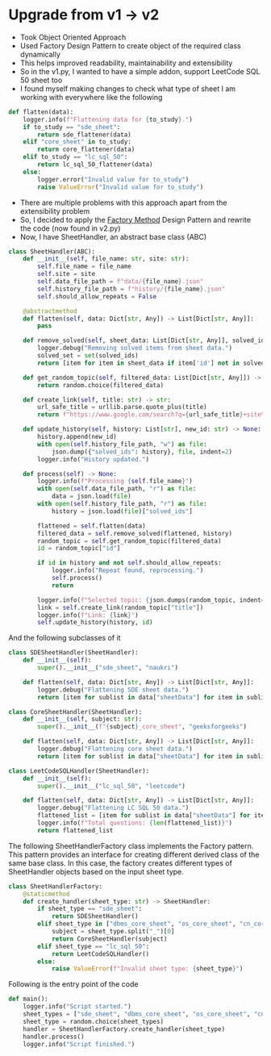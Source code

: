 # Upgrade from v1 -> v2

- Took Object Oriented Approach
- Used Factory Design Pattern to create object of the required class dynamically
- This helps improved readability, maintainability and extensibility
- So in the v1.py, I wanted to have a simple addon, support LeetCode SQL 50 sheet too
- I found myself making changes to check what type of sheet I am working with everywhere like the following

```python
def flatten(data):
    logger.info(f"Flattening data for {to_study}.")
    if to_study == "sde_sheet":
        return sde_flattener(data)
    elif "core_sheet" in to_study:
        return core_flattener(data)
    elif to_study == "lc_sql_50":
        return lc_sql_50_flattener(data)
    else:
        logger.error("Invalid value for to_study")
        raise ValueError("Invalid value for to_study")
```

- There are multiple problems with this approach apart from the extensibility problem
- So, I decided to apply the [Factory Method](https://refactoring.guru/design-patterns/factory-method) Design Pattern and rewrite the code (now found in v2.py)
- Now, I have SheetHandler, an abstract base class (ABC)

```python
class SheetHandler(ABC):
    def __init__(self, file_name: str, site: str):
        self.file_name = file_name
        self.site = site
        self.data_file_path = f"data/{file_name}.json"
        self.history_file_path = f"history/{file_name}.json"
        self.should_allow_repeats = False

    @abstractmethod
    def flatten(self, data: Dict[str, Any]) -> List[Dict[str, Any]]:
        pass

    def remove_solved(self, sheet_data: List[Dict[str, Any]], solved_ids: List[str]) -> List[Dict[str, Any]]:
        logger.debug("Removing solved items from sheet data.")
        solved_set = set(solved_ids)
        return [item for item in sheet_data if item['id'] not in solved_set]

    def get_random_topic(self, filtered_data: List[Dict[str, Any]]) -> Dict[str, Any]:
        return random.choice(filtered_data)

    def create_link(self, title: str) -> str:
        url_safe_title = urllib.parse.quote_plus(title)
        return f"https://www.google.com/search?q={url_safe_title}+site%3A{self.site}.com"

    def update_history(self, history: List[str], new_id: str) -> None:
        history.append(new_id)
        with open(self.history_file_path, "w") as file:
            json.dump({"solved_ids": history}, file, indent=2)
        logger.info("History updated.")

    def process(self) -> None:
        logger.info(f"Processing {self.file_name}")
        with open(self.data_file_path, "r") as file:
            data = json.load(file)
        with open(self.history_file_path, "r") as file:
            history = json.load(file)["solved_ids"]

        flattened = self.flatten(data)
        filtered_data = self.remove_solved(flattened, history)
        random_topic = self.get_random_topic(filtered_data)
        id = random_topic["id"]

        if id in history and not self.should_allow_repeats:
            logger.info("Repeat found, reprocessing.")
            self.process()
            return

        logger.info(f"Selected topic: {json.dumps(random_topic, indent=2)}")
        link = self.create_link(random_topic["title"])
        logger.info(f"Link: {link}")
        self.update_history(history, id)
```

And the following subclasses of it

```python
class SDESheetHandler(SheetHandler):
    def __init__(self):
        super().__init__("sde_sheet", "naukri")

    def flatten(self, data: Dict[str, Any]) -> List[Dict[str, Any]]:
        logger.debug("Flattening SDE sheet data.")
        return [item for sublist in data["sheetData"] for item in sublist["topics"]]

class CoreSheetHandler(SheetHandler):
    def __init__(self, subject: str):
        super().__init__(f"{subject}_core_sheet", "geeksforgeeks")

    def flatten(self, data: Dict[str, Any]) -> List[Dict[str, Any]]:
        logger.debug("Flattening core sheet data.")
        return [item for sublist in data["sheetData"] for item in sublist["data"]]

class LeetCodeSQLHandler(SheetHandler):
    def __init__(self):
        super().__init__("lc_sql_50", "leetcode")

    def flatten(self, data: Dict[str, Any]) -> List[Dict[str, Any]]:
        logger.debug("Flattening LC SQL 50 data.")
        flattened_list = [item for sublist in data["sheetData"] for item in sublist["questions"]]
        logger.info(f"Total questions: {len(flattened_list)}")
        return flattened_list
```

The following SheetHandlerFactory class implements the Factory pattern. This pattern provides an interface for creating different derived class of the same base class. In this case, the factory creates different types of SheetHandler objects based on the input sheet type.

```python
class SheetHandlerFactory:
    @staticmethod
    def create_handler(sheet_type: str) -> SheetHandler:
        if sheet_type == "sde_sheet":
            return SDESheetHandler()
        elif sheet_type in ["dbms_core_sheet", "os_core_sheet", "cn_core_sheet"]:
            subject = sheet_type.split("_")[0]
            return CoreSheetHandler(subject)
        elif sheet_type == "lc_sql_50":
            return LeetCodeSQLHandler()
        else:
            raise ValueError(f"Invalid sheet type: {sheet_type}")
```

Following is the entry point of the code

```python
def main():
    logger.info("Script started.")
    sheet_types = ["sde_sheet", "dbms_core_sheet", "os_core_sheet", "cn_core_sheet", "lc_sql_50"]
    sheet_type = random.choice(sheet_types)
    handler = SheetHandlerFactory.create_handler(sheet_type)
    handler.process()
    logger.info("Script finished.")
```
